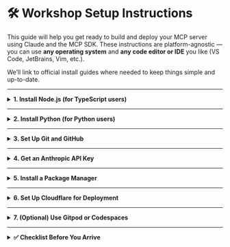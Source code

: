 
# 🛠️ Workshop Setup Instructions

This guide will help you get ready to build and deploy your MCP server using Claude and the MCP SDK. These instructions are platform-agnostic — you can use **any operating system** and **any code editor or IDE** you like (VS Code, JetBrains, Vim, etc.).

We’ll link to official install guides where needed to keep things simple and up-to-date.

---

<details>
<summary><strong>1. Install Node.js (for TypeScript users)</strong></summary>

You’ll need **Node.js v18+** to use the TypeScript MCP SDK and deploy to Cloudflare.

👉 [Install Node.js](https://nodejs.org/en/download)

After installation, confirm it's working:

```bash
node -v
npm -v
```

</details>

---

<details>
<summary><strong>2. Install Python (for Python users)</strong></summary>

You’ll need **Python 3.10+** to use the Python MCP SDK.

👉 [Install Python](https://www.python.org/downloads/)

After installation, confirm it's working:

```bash
python --version
```

(You may need to use `python3` on some systems.)

</details>

---

<details>
<summary><strong>3. Set Up Git and GitHub</strong></summary>

We’ll be cloning and pushing code via GitHub. You’ll need:

- A **GitHub account** → [Sign up here](https://github.com/signup)
- Git installed locally → [Install Git](https://git-scm.com/book/en/v2/Getting-Started-Installing-Git)

To check if Git is installed:

```bash
git --version
```

</details>

---

<details>
<summary><strong>4. Get an Anthropic API Key</strong></summary>

We’ll be using Claude as the model backend, and you’ll need an API key from Anthropic.

👉 [Request Claude API access](https://docs.anthropic.com/claude/reference/getting-access-to-the-claude-api)

Once you have your key, keep it somewhere safe — we’ll use it in a `.env` file.

</details>

---

<details>
<summary><strong>5. Install a Package Manager</strong></summary>

**TypeScript users:** Use `npm` or `pnpm` (comes with Node.js).  
**Python users:** Use `pip` or `pipenv`.

To check:

```bash
# For TS
npm -v

# For Python
pip --version
```
(You may need to use `pip3` on some systems.)

If needed:  
👉 [Install pip](https://pip.pypa.io/en/stable/installation/)  
👉 [Install pipenv](https://pipenv.pypa.io/en/latest/)

</details>

---

<details>
<summary><strong>6. Set Up Cloudflare for Deployment</strong></summary>

You’ll be deploying your MCP server using **Cloudflare Workers** or **Pages Functions**.

- Sign up here: 👉 [Create a free Cloudflare account](https://dash.cloudflare.com/sign-up)
- Install the Cloudflare CLI (`wrangler`) → [Install Wrangler](https://developers.cloudflare.com/workers/wrangler/install-and-update/)

To test:

```bash
npx wrangler --version
// or
npx wrangler version
// or
npx wrangler -v
```

We’ll walk through the rest in the workshop.

</details>

---

<details>
<summary><strong>7. (Optional) Use Gitpod or Codespaces</strong></summary>

If you’d prefer not to install anything locally, you can use a cloud dev environment:

- [Gitpod](https://gitpod.io) – auto launches from `.gitpod.yml`
- [GitHub Codespaces](https://github.com/features/codespaces) – available for many users on GitHub

We’ll provide a Gitpod link in the starter repo.

</details>

---

<details>
<summary><strong>✅ Checklist Before You Arrive</strong></summary>

- [ ] Node.js **v18+** OR Python **3.10+** installed  
- [ ] Git installed + GitHub account ready  
- [ ] Anthropic API key saved  
- [ ] Code editor installed (VS Code, etc.)  
- [ ] Cloudflare account created  
- [ ] Optional: Gitpod/Codespaces working  

Need help? Don’t stress — we’ll be available to troubleshoot during the workshop!

</details>
